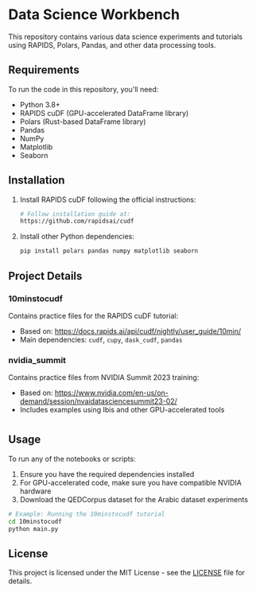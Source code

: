 # Data Science Workbench

This repository contains various data science experiments and tutorials using RAPIDS, Polars, Pandas, and other data processing tools.

## Requirements

To run the code in this repository, you'll need:

- Python 3.8+
- RAPIDS cuDF (GPU-accelerated DataFrame library)
- Polars (Rust-based DataFrame library)
- Pandas
- NumPy
- Matplotlib
- Seaborn

## Installation

1. Install RAPIDS cuDF following the official instructions:
   ```bash
   # Follow installation guide at:
   https://github.com/rapidsai/cudf
   ```

2. Install other Python dependencies:
   ```bash
   pip install polars pandas numpy matplotlib seaborn
   ```

## Project Details

### 10minstocudf
Contains practice files for the RAPIDS cuDF tutorial:
- Based on: https://docs.rapids.ai/api/cudf/nightly/user_guide/10min/
- Main dependencies: `cudf`, `cupy`, `dask_cudf`, `pandas`

### nvidia_summit
Contains practice files from NVIDIA Summit 2023 training:
- Based on: https://www.nvidia.com/en-us/on-demand/session/nvaidatasciencesummit23-02/
- Includes examples using Ibis and other GPU-accelerated tools

#
## Usage

To run any of the notebooks or scripts:

1. Ensure you have the required dependencies installed
2. For GPU-accelerated code, make sure you have compatible NVIDIA hardware
3. Download the QEDCorpus dataset for the Arabic dataset experiments

```bash
# Example: Running the 10minstocudf tutorial
cd 10minstocudf
python main.py
```


## License

This project is licensed under the MIT License - see the [LICENSE](LICENSE) file for details.
